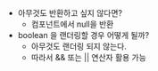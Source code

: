 -   아무것도 반환하고 싶지 않다면?
    -   컴포넌트에서 null을 반환
-   boolean 을 랜더링할 경우 어떻게 될까?
    -   아무것도 랜더링 되지 않는다.
    -   따라서 && 또는 || 연산자 활용 가능
